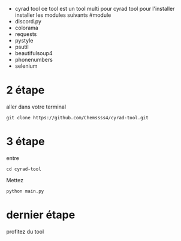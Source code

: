 * cyrad tool 
ce tool est un tool multi pour cyrad tool
pour l'installer installer les modules suivants
#module 
* discord.py
* colorama
* requests
* pystyle
* psutil
* beautifulsoup4
* phonenumbers
* selenium
# 2 étape
aller dans votre terminal
```
git clone https://github.com/Chemssss4/cyrad-tool.git
```
# 3 étape
entre 
```
cd cyrad-tool
```
Mettez
```
python main.py
```
# dernier étape 
profitez du tool